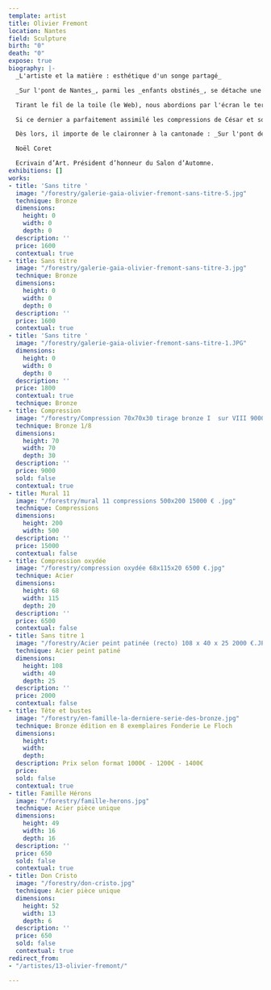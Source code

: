 ```yaml
---
template: artist
title: Olivier Fremont
location: Nantes
field: Sculpture
birth: "0"
death: "0"
expose: true
biography: |-
  _L'artiste et la matière : esthétique d'un songe partagé_

  _Sur l'pont de Nantes_, parmi les _enfants obstinés_, se détache une figure singulière, celle d'Olivier Frémont. C'est en 2014, lorsque ce dernier proposa sa sculpture pour l'exposition du Salon d'Automne International à Saint-Petersbourg que nous découvrions cet artiste inimitable.

  Tirant le fil de la toile (le Web), nous abordions par l'écran le territoire plastique d'une œuvre insolite dont la diversité des formes manifeste à l'évidence un souci de synthèse liant dans une même respiration, sculpture, peinture et architecture. De fait, l'œuvre d'Olivier Frémont est intrinsèquement soudée à la perception du mur, du sol et du lieu d'exposition, à l'intérieur comme à l'extérieur ; quelle qu'en soit la technique adoptée, elle est parée d'une indéniable vertu architectonique. Avant toute chose, il s'agit bien pour l'artiste de faire vivre un espace.

  Si ce dernier a parfaitement assimilé les compressions de César et son "art de la récup", s'il reste fasciné par les nouveaux réalistes et par l'œuvre de [Julio Gonzales](https://juliogonzalez.org "Julio Gonzales"), le véritable héros d'Olivier Frémont est sans conteste [Jean Dubuffet](https://www.dubuffetfondation.com/savie.php?menu=21&lang=fr "Jean Dubuffet"). La volonté de faire entendre le cri primal de l'humanité, de révéler la forme en-dehors de tous les poncifs, de tous les académismes, de toutes les modes caractérisant une époque où une civilisation donnée, est un legs précieux qu'Olivier Frémont fertilise sur un terreau bien à lui, étonnamment identifiable malgré l’abondance des formes et des techniques. S'il nous fallait identifier le génie d'Olivier Frémont, c'est ici, selon nous, qu'on le trouverait. Dans cette médiation plastique entre l'humain et la matière. Dans cette faculté à nous faire entendre par les yeux les chants de la terre, ceux qu'entonne le métal soudé, martelé, oxydé, repoussé, stigmatisé, couvert de sa patine de rouille ou recouvert de teintes rutilantes... Inspirées de la nature minérale, végétale, animale ou humaine, les formes suggérées peuvent être aussi rugueuses que lisses, légères ou élégantes à l'instar de cette _Africaine_ tout en arabesques...

  Dès lors, il importe de le claironner à la cantonade : _Sur l'pont de Nantes, un artiste nous est donné_...

  Noël Coret

  Ecrivain d’Art. Président d’honneur du Salon d’Automne.
exhibitions: []
works:
- title: 'Sans titre '
  image: "/forestry/galerie-gaia-olivier-fremont-sans-titre-5.jpg"
  technique: Bronze
  dimensions:
    height: 0
    width: 0
    depth: 0
  description: ''
  price: 1600
  contextual: true
- title: Sans titre
  image: "/forestry/galerie-gaia-olivier-fremont-sans-titre-3.jpg"
  technique: Bronze
  dimensions:
    height: 0
    width: 0
    depth: 0
  description: ''
  price: 1600
  contextual: true
- title: 'Sans titre '
  image: "/forestry/galerie-gaia-olivier-fremont-sans-titre-1.JPG"
  dimensions:
    height: 0
    width: 0
    depth: 0
  description: ''
  price: 1800
  contextual: true
  technique: Bronze
- title: Compression
  image: "/forestry/Compression 70x70x30 tirage bronze I  sur VIII 9000 €.jpg"
  technique: Bronze 1/8
  dimensions:
    height: 70
    width: 70
    depth: 30
  description: ''
  price: 9000
  sold: false
  contextual: true
- title: Mural 11
  image: "/forestry/mural 11 compressions 500x200 15000 € .jpg"
  technique: Compressions
  dimensions:
    height: 200
    width: 500
  description: ''
  price: 15000
  contextual: false
- title: Compression oxydée
  image: "/forestry/compression oxydée 68x115x20 6500 €.jpg"
  technique: Acier
  dimensions:
    height: 68
    width: 115
    depth: 20
  description: ''
  price: 6500
  contextual: false
- title: Sans titre 1
  image: "/forestry/Acier peint patinée (recto) 108 x 40 x 25 2000 €.JPG"
  technique: Acier peint patiné
  dimensions:
    height: 108
    width: 40
    depth: 25
  description: ''
  price: 2000
  contextual: false
- title: Tête et bustes
  image: "/forestry/en-famille-la-derniere-serie-des-bronze.jpg"
  technique: Bronze édition en 8 exemplaires Fonderie Le Floch
  dimensions:
    height: 
    width: 
    depth: 
  description: Prix selon format 1000€ - 1200€ - 1400€
  price: 
  sold: false
  contextual: true
- title: Famille Hérons
  image: "/forestry/famille-herons.jpg"
  technique: Acier pièce unique
  dimensions:
    height: 49
    width: 16
    depth: 16
  description: ''
  price: 650
  sold: false
  contextual: true
- title: Don Cristo
  image: "/forestry/don-cristo.jpg"
  technique: Acier pièce unique
  dimensions:
    height: 52
    width: 13
    depth: 6
  description: ''
  price: 650
  sold: false
  contextual: true
redirect_from:
- "/artistes/13-olivier-fremont/"

---
```

